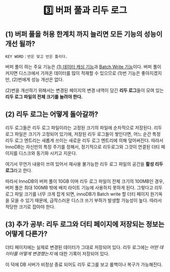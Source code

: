 <h1 align='center'>3️⃣ 버퍼 풀과 리두 로그 </h1>

## (1) 버퍼 풀을 허용 한계치 까지 늘리면 모든 기능의 성능이 개선 될까? 

`KEY WORD` : `반은 맞고 반은 틀리다.`

버퍼 풀이 하는 주요 기능은 <u>(1) 데이터 캐싱 기능</u>과 <u>Batch Write 기능</u>이다. 버퍼 풀이 커지면 디스크에서 가져온 데이터를 많이 적재할 수 있으므로 (1)번 기능은 좋아지겠지만, (2)번에게 성능 개선은 없다.

  (2)번을 개선하기 위해서는 변경된 페이지의 변경 내역이 담긴 **리두 로그**들이 모여 있는 **리두 로그 파일의 전체 크기를 늘려야 한다.**

## (2) 리두 로그는 어떻게 돌아갈까? 

리두 로그들은 리두 로그 파일이라는 고정된 크기의 파일에 순차적으로 저장된다. 리두 로그 파일은 크기가 고정되어 있기에, 저장된 리두 로그들이 쌓인다면, 어느 순간 특정 리두 로그 엔트리는 새롭게 쓰이는 새로운 리두 로그 엔트리에 의해 덮어써진다. 따라서 InnoDB는 자신만의 특정 주기를 정해서, 정기적으로 리두로그와 그것이 연결된 더티 페이지를 디스크와 동기화 시키고 지운다.

여기서 무언가 내용이 쓰여 있어서 재사용 불가능한 리두 로그 파일의 공간을 **활성 리두 로그**라고 한다. 

따라서 InnoDB의 버퍼 풀이 10GB 이며 리두 로그 파일이 전체 크기의 100MB인 경우, 버퍼 풀은 최대 100MB 밖에 배치 라이트 기능에 사용하지 못하게 된다. 그렇다고 리두 로그 파일 크기를 너무 크게 잡게 되면, innoDB가 Batch write 할 더티 페이지 원기옥을 모을 수 있기 때문에, 급작스러운 디스크 쓰기 부하가 발생할 가능성이 높다. 따라서 적당한 크기로 잡아야 한다.



## (3) 추가 공부: 리두 로그와 더티 페이지에 저장되는 정보는 어떻게 다른가? 

더티 페이지에는 실제로 변경된 데이터가 그대로 저장되어 있다.
리두 로그에는 *어떤 데이터를 어떻게 변경했는지* 에 대한 기록이 저장되어 있다.

이 덕에 DB 서버가 비정상 종료 되어도 리두 로그를 보고 롤백이나 복구가 가능해진다.